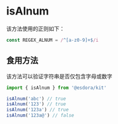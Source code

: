 # isAlnum

该方法使用的正则如下：

```ts
const REGEX_ALNUM = /^[a-z0-9]+$/i
```

## 食用方法

该方法可以验证字符串是否仅包含字母或数字

```ts
import { isAlnum } from '@esdora/kit'

isAlnum('abc') // true
isAlnum('123') // true
isAlnum('123a') // true
isAlnum('123a@') // false
```
